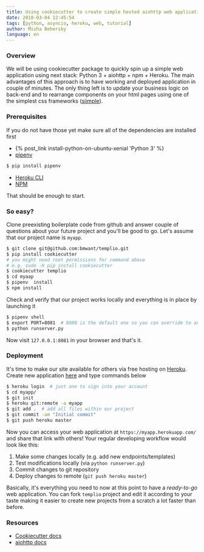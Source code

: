 ```yaml
---
title: Using cookiecutter to create simple hosted aiohttp web application
date: 2018-03-04 12:45:54
tags: [python, asyncio, heroku, web, tutorial]
author: Misha Behersky
language: en
---
```


### Overview
We will be using cookiecutter package to quickly spin up a simple web application using next stack: Python 3 + aiohttp + npm + Heroku. The main advantages of this approach is to have working and deployed application in couple of minutes. The only thing left is to update your business logic on back-end and to rearrange components on your html pages using one of the simplest css frameworks ([siimple](https://siimple.juanes.xyz/documentation/)).

### Prerequisites
If you do not have those yet make sure all of the dependencies are installed first
* {% post_link install-python-on-ubuntu-xenial 'Python 3' %}
* [pipenv](https://pipenv.readthedocs.io/en/latest/)

```bash
$ pip install pipenv
```

*  [Heroku CLI](https://devcenter.heroku.com/articles/heroku-cli#download-and-install)
*  [NPM](https://www.npmjs.com/get-npm)

That should be enough to start.

### So easy?
Clone preexisting boilerplate code from github and answer couple of questions about your future project and you'll be good to go. Let's assume that our project name is `myapp`.

```bash
$ git clone git@github.com:bmwant/templio.git
$ pip install cookiecutter
# you might need root permissions for command above
# e.g. sudo -H pip install cookiecutter
$ cookiecutter templio
$ cd myaap
$ pipenv  install
$ npm install
```

Check and verify that our project works locally and everything is in place by launching it

```bash
$ pipenv shell
$ export PORT=8081  # 8080 is the default one so you can override to any
$ python runserver.py
```

Now visit `127.0.0.1:8081` in your browser and that's it.

### Deployment
It's time to make our site available for others via free hosting on [Heroku](https://devcenter.heroku.com/).
Create new application [here](https://dashboard.heroku.com/new-app) and type commands below

```bash
$ heroku login  # just one to sign into your account
$ cd myapp/
$ git init
$ heroku git:remote -a myapp
$ git add .  # add all files within our project
$ git commit -am "Initial commit"
$ git push heroku master
```

Now you can access your web application at `https://myapp.herokuapp.com/` and share that link with others!
Your regular developing workflow would look like this:
1. Make some changes locally (e.g. add new endpoints/templates)
2. Test modifications locally (via `python runserver.py`)
3. Commit changes to git repository
4. Deploy changes to remote (`git push heroku master`)

Basically, it's everything you need to now at this point to have a _ready-to-go_ web application. You can fork `templio` project and edit it according to your taste making it easier to create new projects from a scratch a lot faster than before.

### Resources
* [Cookiecutter docs](https://cookiecutter.readthedocs.io/en/latest/index.html)
* [aiohttp docs](https://aiohttp.readthedocs.io/en/stable/)
